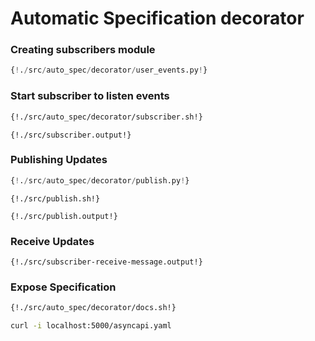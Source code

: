 # Automatic Specification decorator

### Creating subscribers module

```python
{!./src/auto_spec/decorator/user_events.py!}
```

### Start subscriber to listen events

```bash
{!./src/auto_spec/decorator/subscriber.sh!}
```

```
{!./src/subscriber.output!}
```

### Publishing Updates

```python
{!./src/auto_spec/decorator/publish.py!}
```

```
{!./src/publish.sh!}

{!./src/publish.output!}
```

### Receive Updates

```
{!./src/subscriber-receive-message.output!}
```

### Expose Specification

```bash
{!./src/auto_spec/decorator/docs.sh!}
```

```bash
curl -i localhost:5000/asyncapi.yaml
```
